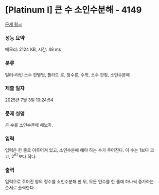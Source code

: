 # [Platinum I] 큰 수 소인수분해 - 4149 

[문제 링크](https://www.acmicpc.net/problem/4149) 

### 성능 요약

메모리: 2124 KB, 시간: 48 ms

### 분류

밀러–라빈 소수 판별법, 폴라드 로, 정수론, 수학, 소수 판정, 소인수분해

### 제출 일자

2025년 7월 3일 10:24:54

### 문제 설명

<p>큰 수를 소인수분해 해보자.</p>

### 입력 

 <p>입력은 한 줄로 이루어져 있고, 소인수분해 해야 하는 수가 주어진다. 이 수는 1보다 크고, 2<sup>62</sup>보다 작다.</p>

### 출력 

 <p>입력으로 주어진 양의 정수를 소인수분해 한 뒤, 모든 인수를 한 줄에 하나씩 증가하는 순서로 출력한다. </p>

